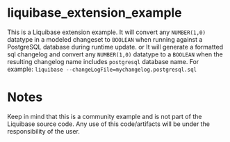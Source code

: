 # liquibase_extension_example
This is a Liquibase extension example.
It will convert any `NUMBER(1,0)` datatype in a modeled changeset to `BOOLEAN` when running against a PostgreSQL database during runtime update.
or
It will generate a formatted sql changelog and convert any `NUMBER(1,0)` datatype to a `BOOLEAN` when the resulting changelog name includes `postgresql` database name.
For example:
`liquibase --changeLogFile=mychangelog.postgresql.sql`


# Notes
Keep in mind that this is a community example and is not part of the Liquibase source code.
Any use of this code/artifacts will be under the responsibility of the user.
